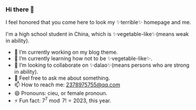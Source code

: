 ### Hi there 👋

I feel honored that you come here to look my ✨terrible✨ homepage and me.

I'm a high school student in China, which is ✨vegetable-like✨(means weak in ability).

- 🔭 I’m currently working on my blog theme.
- 🌱 I’m currently learning how not to be ✨vegetable-like✨.
- 👯 I’m looking to collaborate on ✨dalao✨(means persons who are strong in ability).
- 💬 Feel free to ask me about something.
- 📫 How to reach me: 2378975755@qq.com
- 😄 Pronouns: cieu, or female pronoun.
- ⚡ Fun fact: $7^7\bmod7!=2023$, this year.
